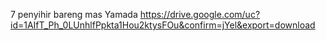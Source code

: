 7 penyihir bareng mas Yamada https://drive.google.com/uc?id=1AIfT_Ph_0LUnhlfPpkta1Hou2ktysFOu&confirm=jYel&export=download
